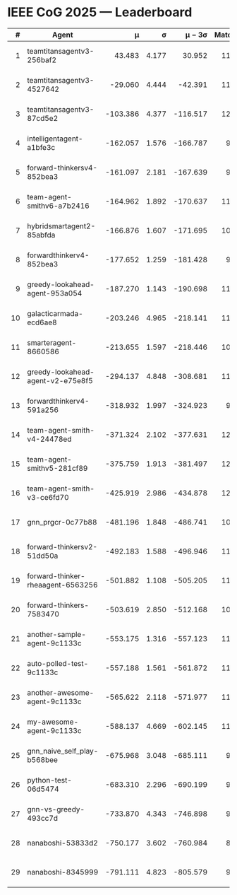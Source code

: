 # IEEE CoG 2025 — Leaderboard

| # | Agent | μ | σ | μ − 3σ | Matches | Updated |
|---:|---|---:|---:|---:|---:|---|
| 1 | teamtitansagentv3-256baf2 | 43.483 | 4.177 | 30.952 | 11780 | 2025-08-21 11:04 |
| 2 | teamtitansagentv3-4527642 | -29.060 | 4.444 | -42.391 | 11154 | 2025-08-21 11:04 |
| 3 | teamtitansagentv3-87cd5e2 | -103.386 | 4.377 | -116.517 | 12506 | 2025-08-21 11:04 |
| 4 | intelligentagent-a1bfe3c | -162.057 | 1.576 | -166.787 | 9519 | 2025-08-21 11:04 |
| 5 | forward-thinkersv4-852bea3 | -161.097 | 2.181 | -167.639 | 9259 | 2025-08-21 11:04 |
| 6 | team-agent-smithv6-a7b2416 | -164.962 | 1.892 | -170.637 | 11240 | 2025-08-21 11:04 |
| 7 | hybridsmartagent2-85abfda | -166.876 | 1.607 | -171.695 | 10273 | 2025-08-21 11:04 |
| 8 | forwardthinkerv4-852bea3 | -177.652 | 1.259 | -181.428 | 9297 | 2025-08-21 11:04 |
| 9 | greedy-lookahead-agent-953a054 | -187.270 | 1.143 | -190.698 | 11144 | 2025-08-21 11:04 |
| 10 | galacticarmada-ecd6ae8 | -203.246 | 4.965 | -218.141 | 11140 | 2025-08-21 11:04 |
| 11 | smarteragent-8660586 | -213.655 | 1.597 | -218.446 | 10049 | 2025-08-21 11:04 |
| 12 | greedy-lookahead-agent-v2-e75e8f5 | -294.137 | 4.848 | -308.681 | 11424 | 2025-08-21 11:04 |
| 13 | forwardthinkerv4-591a256 | -318.932 | 1.997 | -324.923 | 9739 | 2025-08-21 11:04 |
| 14 | team-agent-smith-v4-24478ed | -371.324 | 2.102 | -377.631 | 12142 | 2025-08-21 11:04 |
| 15 | team-agent-smithv5-281cf89 | -375.759 | 1.913 | -381.497 | 12000 | 2025-08-21 11:04 |
| 16 | team-agent-smith-v3-ce6fd70 | -425.919 | 2.986 | -434.878 | 12662 | 2025-08-21 11:04 |
| 17 | gnn_prgcr-0c77b88 | -481.196 | 1.848 | -486.741 | 10450 | 2025-08-21 11:04 |
| 18 | forward-thinkersv2-51dd50a | -492.183 | 1.588 | -496.946 | 11598 | 2025-08-21 11:04 |
| 19 | forward-thinker-rheaagent-6563256 | -501.882 | 1.108 | -505.205 | 11038 | 2025-08-21 11:04 |
| 20 | forward-thinkers-7583470 | -503.619 | 2.850 | -512.168 | 10880 | 2025-08-21 11:04 |
| 21 | another-sample-agent-9c1133c | -553.175 | 1.316 | -557.123 | 11400 | 2025-08-21 11:04 |
| 22 | auto-polled-test-9c1133c | -557.188 | 1.561 | -561.872 | 11100 | 2025-08-21 11:04 |
| 23 | another-awesome-agent-9c1133c | -565.622 | 2.118 | -571.977 | 11960 | 2025-08-21 11:04 |
| 24 | my-awesome-agent-9c1133c | -588.137 | 4.669 | -602.145 | 11680 | 2025-08-21 11:04 |
| 25 | gnn_naive_self_play-b568bee | -675.968 | 3.048 | -685.111 | 9480 | 2025-08-21 11:04 |
| 26 | python-test-06d5474 | -683.310 | 2.296 | -690.199 | 9480 | 2025-08-21 11:04 |
| 27 | gnn-vs-greedy-493cc7d | -733.870 | 4.343 | -746.898 | 9280 | 2025-08-21 11:04 |
| 28 | nanaboshi-53833d2 | -750.177 | 3.602 | -760.984 | 8960 | 2025-08-21 11:04 |
| 29 | nanaboshi-8345999 | -791.111 | 4.823 | -805.579 | 9750 | 2025-08-21 11:04 |
